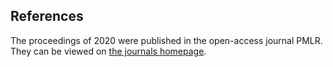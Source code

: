 ## References

The proceedings of 2020 were published in the open-access journal PMLR. They can be viewed on [the journals homepage](http://proceedings.mlr.press/v141/).

[cdh]: https://cdh.carpentries.org/
